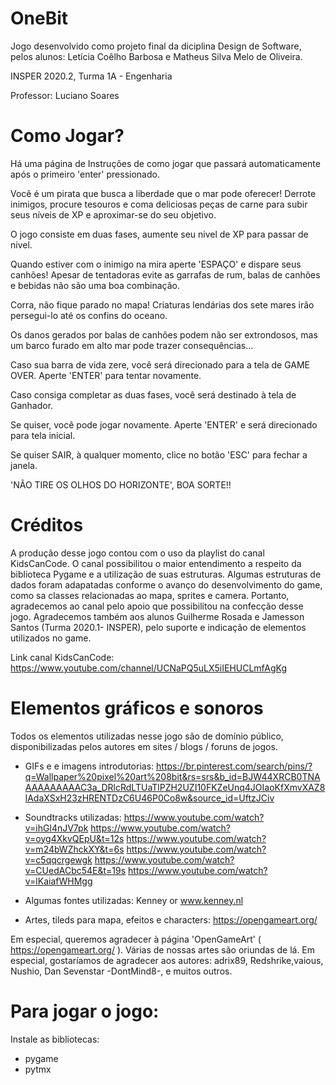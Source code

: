 # OneBit

Jogo desenvolvido como projeto final da diciplina Design de Software, pelos alunos: Letícia Coêlho Barbosa e Matheus Silva Melo de Oliveira. 

INSPER 2020.2, Turma 1A - Engenharia

Professor: Luciano Soares

# Como Jogar?

Há uma página de Instruções de como jogar que passará automaticamente após o primeiro 'enter' pressionado. 

Você é um pirata que busca a liberdade que o mar pode oferecer! Derrote inimigos, procure tesouros e coma deliciosas peças de carne para subir seus níveis de XP e aproximar-se do seu objetivo.

O jogo consiste em duas fases, aumente seu nivel de XP para passar de nivel.

Quando estiver com o inimigo na mira aperte 'ESPAÇO' e dispare seus canhões! Apesar de tentadoras evite as garrafas de rum, balas de canhões e bebidas não são uma boa combinação.

Corra, não fique parado no mapa! Criaturas lendárias dos sete mares irão persegui-lo até os confins do oceano.

Os danos gerados por balas de canhões podem não ser extrondosos, mas um barco furado em alto mar pode trazer consequências...

Caso sua barra de vida zere, você será direcionado para a tela de GAME OVER. Aperte 'ENTER' para tentar novamente.

Caso consiga completar as duas fases, você será destinado à tela de Ganhador.

Se quiser, você pode jogar novamente. Aperte 'ENTER' e será direcionado para tela inicial.

Se quiser SAIR, à qualquer momento, clice no botão 'ESC' para fechar a janela.

'NÃO TIRE OS OLHOS DO HORIZONTE', BOA SORTE!!

# Créditos

A produção desse jogo contou com o uso da playlist do canal KidsCanCode. O canal possibilitou o maior entendimento a respeito da biblioteca Pygame e a utilização de suas estruturas. Algumas estruturas de dados foram adapatadas conforme o avanço do desenvolvimento do game, como sa classes relacionadas ao mapa, sprites e camera. Portanto, agradecemos ao canal pelo apoio que possibilitou na confecção desse jogo. Agradecemos também aos alunos Guilherme Rosada e Jamesson Santos (Turma 2020.1- INSPER), pelo suporte e indicação de elementos utilizados no game.

Link canal KidsCanCode: https://www.youtube.com/channel/UCNaPQ5uLX5iIEHUCLmfAgKg

# Elementos gráficos e sonoros

Todos os elementos utilizadas nesse jogo são de domínio público, disponibilizadas pelos autores em sites / blogs / foruns de jogos.

- GIFs e e imagens introdutorias: 
https://br.pinterest.com/search/pins/?q=Wallpaper%20pixel%20art%208bit&rs=srs&b_id=BJW44XRCB0TNAAAAAAAAAAC3a_DRlcRdLTUaTlPZH2UZI10FKZeUnq4JOIaoKfXmvXAZ8lAdaXSxH23zHRENTDzC6U46P0Co8w&source_id=UftzJCiv

- Soundtracks utilizadas:
https://www.youtube.com/watch?v=ihGl4nJV7pk
https://www.youtube.com/watch?v=oyg4XkvQEpU&t=12s
https://www.youtube.com/watch?v=m24bWZhckXY&t=6s
https://www.youtube.com/watch?v=c5qqcrgewgk
https://www.youtube.com/watch?v=CUedACbc54E&t=19s
https://www.youtube.com/watch?v=lKaiafWHMgg

- Algumas fontes utilizadas: Kenney or www.kenney.nl

- Artes, tileds para mapa, efeitos e characters: 
https://opengameart.org/


Em especial, queremos agradecer à página 'OpenGameArt' ( https://opengameart.org/ ). Várias de nossas artes são oriundas de lá. Em especial, gostaríamos de agradecer aos autores: adrix89, Redshrike,vaious, Nushio, Dan Sevenstar -DontMind8-, e muitos outros.

# Para jogar o jogo:

Instale as bibliotecas:

- pygame
- pytmx